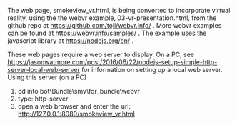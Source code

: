 The web page, smokeview_vr.html, is being converted to incorporate virtual reality, using the
the webvr example, 03-vr-presentation.html, from the github repo at https://github.com/toji/webvr.info/ .
More webvr examples can be found at https://webvr.info/samples/ .
The example uses the javascript library at https://nodejs.org/en/ .

These web pages require a web server to display.  On a PC, see 
https://jasonwatmore.com/post/2016/06/22/nodejs-setup-simple-http-server-local-web-server
for information on setting up a local web server. Using this server (on a PC)

1. cd into bot\Bundle\smv\for_bundle\webvr
2. type: http-server
3. open a web browser and enter the url: http://127.0.0.1:8080/smokeview_vr.html

